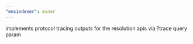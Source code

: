 ```yaml
---
"ensindexer": minor
---
```


implements protocol tracing outputs for the resolution apis via ?trace query param
